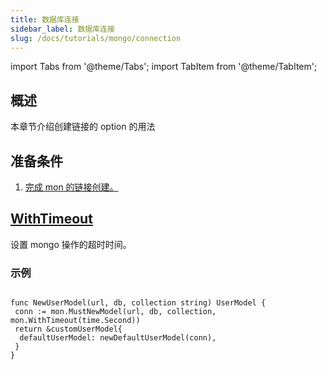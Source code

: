```yaml
---
title: 数据库连接 
sidebar_label: 数据库连接
slug: /docs/tutorials/mongo/connection
---
```


import Tabs from '@theme/Tabs';
import TabItem from '@theme/TabItem';

## 概述

本章节介绍创建链接的 option 的用法

## 准备条件

1. <a href="/docs/tasks/mongo/connection" target="_blank">完成 mon 的链接创建。</a>

## <a href="https://github.com/zeromicro/go-zero/blob/master/core/stores/mon/collection.go#L99" target="_blank">WithTimeout</a>

设置 mongo 操作的超时时间。

### 示例

```golang

func NewUserModel(url, db, collection string) UserModel {
 conn := mon.MustNewModel(url, db, collection, mon.WithTimeout(time.Second))
 return &customUserModel{
  defaultUserModel: newDefaultUserModel(conn),
 }
}
```
